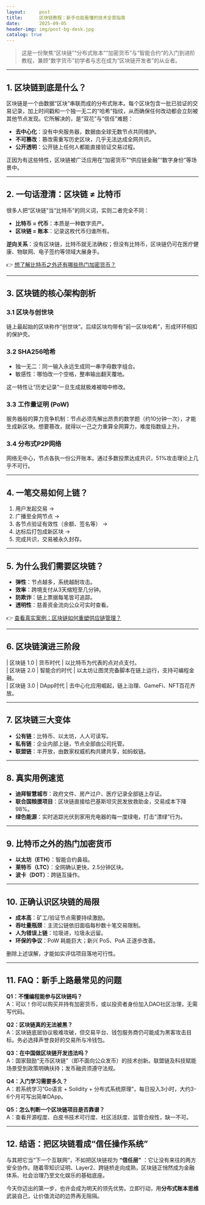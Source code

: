 ```yaml
---
layout:     post
title:      区块链教程：新手也能看懂的技术全景指南
date:       2025-09-05
header-img: img/post-bg-desk.jpg
catalog: true
---
```


> 这是一份聚焦“区块链”“分布式账本”“加密货币”与“智能合约”的入门到进阶教程，兼顾“数字货币”初学者与志在成为“区块链开发者”的从业者。

---

## 1. 区块链到底是什么？
区块链是一个由数据“区块”串联而成的分布式账本。每个区块包含一批已验证的交易记录，加上时间戳和一个独一无二的“哈希”指纹，从而确保任何改动都会立刻被其他节点发现。它所解决的，是“双花”与“信任”难题：  
- **去中心化**：没有中央服务器，数据由全球无数节点共同维护。  
- **不可篡改**：篡改需重写历史区块，几乎无法达成全网共识。  
- **公开透明**：公开链上任何人都能直接验证交易过程。

正因为有这些特性，区块链被广泛应用在“加密货币”“供应链金融”“数字身份”等场景中。

---

## 2. 一句话澄清：区块链 ≠ 比特币
很多人把“区块链”当“比特币”的同义词，实则二者完全不同：  
- **比特币 = 代币**：本质是一种数字资产。  
- **区块链 = 账本**：记录这枚代币归谁所有。  

**逆向关系**：没有区块链，比特币就无法确权；但没有比特币，区块链仍可在医疗健康、物联网、电子签约等领域大展身手。  

👉 [想了解比特币之外还有哪些热门加密货币？](https://okxdog.com/)

---

## 3. 区块链的核心架构剖析
### 3.1 区块与创世块
链上最起始的区块称作“创世块”。后续区块均带有“前一区块哈希”，形成环环相扣的保护壳。

### 3.2 SHA256哈希
- 独一无二：同一输入永远生成同一串字母数字组合。  
- 敏感性：哪怕改一个空格，整串输出翻天覆地。  

这一特性让“历史记录”一旦生成就极难被暗中修改。

### 3.3 工作量证明 (PoW)
服务器般的算力竞争机制：节点必须先解出昂贵的数学题（约10分钟一次），才能生成新区块。想要篡改，就得以一己之力重算全网算力，难度指数级上升。

### 3.4 分布式P2P网络
网络无中心，节点各执一份公开账本。通过多数投票达成共识，51%攻击理论上几乎不可行。

---

## 4. 一笔交易如何上链？
1. 用户发起交易 →  
2. 广播至全网节点 →  
3. 各节点验证有效性（余额、签名等） →  
4. 达标后打包成新区块 →  
5. 完成共识，交易被永久封存。

---

## 5. 为什么我们需要区块链？
- **弹性**：节点越多，系统越耐攻击。  
- **效率**：跨境支付从3天缩短至几分钟。  
- **防欺诈**：链上票据每笔皆可追踪。  
- **透明性**：慈善资金流向公众可实时查看。  

👉 [查看真实案例：区块链如何重塑供应链管理？](https://okxdog.com/)

---

## 6. 区块链演进三阶段
| 区块链 1.0 | 货币时代 | 以比特币为代表的点对点支付。  
| 区块链 2.0 | 智能合约时代 | 以太坊让图灵完备脚本在链上运行，支持可编程金融。  
| 区块链 3.0 | DApp时代 | 去中心化应用崛起，链上治理、GameFi、NFT百花齐放。

---

## 7. 区块链三大变体
- **公有链**：比特币、以太坊，人人可读写。  
- **私有链**：企业内部上链，节点全部由公司托管。  
- **联盟链**：半开放，由数家权威机构共建共享，如蚂蚁链。

---

## 8. 真实用例速览
- **迪拜智慧城市**：政府文件、房产过户、医疗记录全部链上存证。  
- **联合国粮援项目**：区块链直接给巴基斯坦灾民发放救助金，交易成本下降98%。  
- **绿色能源**：实时追踪光伏到家用充电器的每一度绿电，打击“漂绿”行为。

---

## 9. 比特币之外的热门加密货币
- **以太坊（ETH）**：智能合约鼻祖。  
- **莱特币（LTC）**：全网确认更快，2.5分钟区块。  
- **波卡（DOT）**：跨链互操作。  

---

## 10. 正确认识区块链的局限
- **成本高**：矿工/验证节点需要持续激励。  
- **吞吐量瓶颈**：主流公链依旧面临每秒数十笔交易限制。  
- **人为错误上链**：垃圾进，垃圾永远留。  
- **环保的争议**：PoW 耗能巨大；新兴 PoS、PoA 正逐步改善。  

删除上述误解，才能如实评估项目落地可行性。

---

## 11. FAQ：新手上路最常见的问题
**Q1：不懂编程能参与区块链吗？**  
A：可以！你可以购买并持有加密货币，或以投资者身份加入DAO社区治理，无需写代码。

**Q2：区块链真的无法被黑？**  
A：区块链底层协议极难攻破，但交易平台、钱包服务商仍可能成为黑客攻击目标。务必选择声誉良好的交易所与冷钱包。

**Q3：在中国做区块链开发违法吗？**  
A：国家鼓励“无币区块链”（即不面向公众发币）的技术创新。联盟链及科技赋能场景受到政策明确扶持；发币融资须遵守法规。

**Q4：入门学习需要多久？**  
A：若系统学习“Go语言 + Solidity + 分布式系统原理”，每日投入3小时，大约3-6个月可写出简单DApp。

**Q5：怎么判断一个区块链项目是否靠谱？**  
A：查看开源程度、白皮书技术可行度、社区活跃度、监管合规性，缺一不可。

---

## 12. 结语：把区块链看成“信任操作系统”
与其把它当“下一个互联网”，不如把区块链视为 **“信任层”** ：它让没有来往的两方安全协作。随着零知识证明、Layer2、跨链桥走向成熟，区块链正悄然成为金融体系、社会治理乃至文化娱乐的基础底座。  

今天你迈出的第一步，也许会成为明天的领先优势。立即行动，用**分布式账本思维**武装自己，让价值流动的边界再无阻隔。